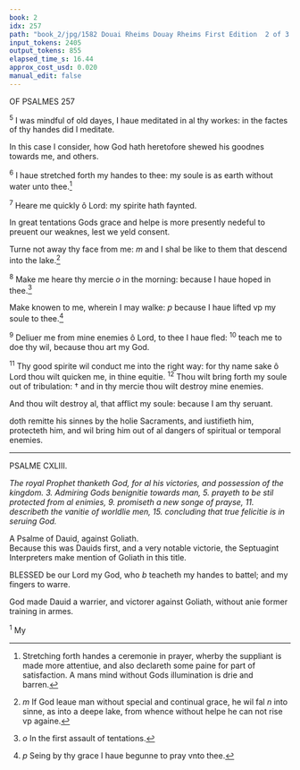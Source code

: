 ```yaml
---
book: 2
idx: 257
path: "book_2/jpg/1582 Douai Rheims Douay Rheims First Edition  2 of 3 1610 Old Testament.pdf-257.jpg"
input_tokens: 2405
output_tokens: 855
elapsed_time_s: 16.44
approx_cost_usd: 0.020
manual_edit: false
---
```

OF PSALMES 257

<sup>5</sup> I was mindful of old dayes, I haue meditated in al thy workes: in the factes of thy handes did I meditate.

<aside>In this case I consider, how God hath heretofore shewed his goodnes towards me, and others.</aside>

<sup>6</sup> I haue stretched forth my handes to thee: my soule is as earth without water unto thee.[^1]

<sup>7</sup> Heare me quickly ô Lord: my spirite hath faynted.

<aside>In great tentations Gods grace and helpe is more presently nedeful to preuent our weaknes, lest we yeld consent.</aside>

Turne not away thy face from me: *m* and I shal be like to them that descend into the lake.[^2]

<sup>8</sup> Make me heare thy mercie *o* in the morning: because I haue hoped in thee.[^3]

Make knowen to me, wherein I may walke: *p* because I haue lifted vp my soule to thee.[^4]

<sup>9</sup> Deliuer me from mine enemies ô Lord, to thee I haue fled: <sup>10</sup> teach me to doe thy wil, because thou art my God.

<sup>11</sup> Thy good spirite wil conduct me into the right way: for thy name sake ô Lord thou wilt quicken me, in thine equitie. <sup>12</sup> Thou wilt bring forth my soule out of tribulation: † and in thy mercie thou wilt destroy mine enemies.

And thou wilt destroy al, that afflict my soule: because I am thy seruant.

<aside>doth remitte his sinnes by the holie Sacraments, and iustifieth him, protecteth him, and wil bring him out of al dangers of spiritual or temporal enemies.</aside>

---

PSALME CXLIII.

*The royal Prophet thanketh God, for al his victories, and possession of the kingdom. 3. Admiring Gods benignitie towards man, 5. prayeth to be stil protected from al enimies, 9. promiseth a new songe of prayse, 11. describeth the vanitie of worldlie men, 15. concluding that true felicitie is in seruing God.*

<aside>A Psalme of Dauid, against Goliath.</aside>

<aside>Because this was Dauids first, and a very notable victorie, the Septuagint Interpreters make mention of Goliath in this title.</aside>

BLESSED be our Lord my God, who *b* teacheth my handes to battel; and my fingers to warre.

<aside>God made Dauid a warrier, and victorer against Goliath, without anie former training in armes.</aside>

<sup>1</sup> My

[^1]: Stretching forth handes a ceremonie in prayer, wherby the suppliant is made more attentiue, and also declareth some paine for part of satisfaction. A mans mind without Gods illumination is drie and barren.

[^2]: *m* If God leaue man without special and continual grace, he wil fal *n* into sinne, as into a deepe lake, from whence without helpe he can not rise vp againe.

[^3]: *o* In the first assault of tentations.

[^4]: *p* Seing by thy grace I haue begunne to pray vnto thee.